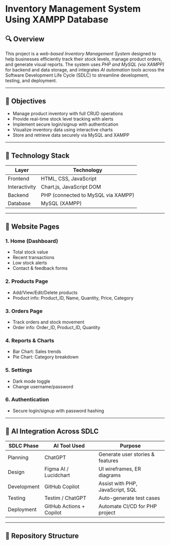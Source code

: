# Inventory Management System Using XAMPP Database

## 🔍 Overview

This project is a *web-based Inventory Management System* designed to help businesses efficiently track their stock levels, manage product orders, and generate visual reports. The system uses *PHP and MySQL (via XAMPP)* for backend and data storage, and integrates *AI automation tools* across the Software Development Life Cycle (SDLC) to streamline development, testing, and deployment.

---

## 🎯 Objectives

- Manage product inventory with full CRUD operations
- Provide real-time stock level tracking with alerts
- Implement secure login/signup with authentication
- Visualize inventory data using interactive charts
- Store and retrieve data securely via MySQL and XAMPP

---

## 🚀 Technology Stack

| Layer       | Technology                     |
|------------|---------------------------------|
| Frontend    | HTML, CSS, JavaScript          |
| Interactivity | Chart.js, JavaScript DOM      |
| Backend     | PHP (connected to MySQL via XAMPP) |
| Database    | MySQL (XAMPP)                  |

---

## 📑 Website Pages

### 1. Home (Dashboard)
- Total stock value
- Recent transactions
- Low stock alerts
- Contact & feedback forms

### 2. Products Page
- Add/View/Edit/Delete products
- Product info: Product_ID, Name, Quantity, Price, Category

### 3. Orders Page
- Track orders and stock movement
- Order info: Order_ID, Product_ID, Quantity

### 4. Reports & Charts
- Bar Chart: Sales trends
- Pie Chart: Category breakdown

### 5. Settings
- Dark mode toggle
- Change username/password

### 6. Authentication
- Secure login/signup with password hashing

---

## 🧠 AI Integration Across SDLC

| SDLC Phase      | AI Tool Used           | Purpose                              |
|-----------------|------------------------|--------------------------------------|
| Planning        | ChatGPT                | Generate user stories & features     |
| Design          | Figma AI / Lucidchart  | UI wireframes, ER diagrams           |
| Development     | GitHub Copilot         | Assist with PHP, JavaScript, SQL     |
| Testing         | Testim / ChatGPT       | Auto-generate test cases             |
| Deployment      | GitHub Actions + Copilot | Automate CI/CD for PHP project       |

---

## 📂 Repository Structure
